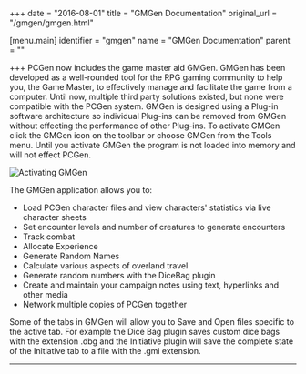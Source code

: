 +++
date = "2016-08-01"
title = "GMGen Documentation"
original_url = "/gmgen/gmgen.html"

[menu.main]
    identifier = "gmgen"
    name = "GMGen Documentation"
    parent = ""
    
+++
PCGen now includes the game master aid GMGen. GMGen has been developed
as a well-rounded tool for the RPG gaming community to help you, the
Game Master, to effectively manage and facilitate the game from a
computer. Until now, multiple third party solutions existed, but none
were compatible with the PCGen system. GMGen is designed using a Plug-in
software architecture so individual Plug-ins can be removed from GMGen
without effecting the performance of other Plug-ins. To activate GMGen
click the GMGen icon on the toolbar or choose GMGen from the Tools menu.
Until you activate GMGen the program is not loaded into memory and will
not effect PCGen.

![Activating GMGen](../images/menus/tools/menu_tools_00.png)

The GMGen application allows you to:

-   Load PCGen character files and view characters' statistics via live
    character sheets
-   Set encounter levels and number of creatures to generate encounters
-   Track combat
-   Allocate Experience
-   Generate Random Names
-   Calculate various aspects of overland travel
-   Generate random numbers with the DiceBag plugin
-   Create and maintain your campaign notes using text, hyperlinks and
    other media
-   Network multiple copies of PCGen together

Some of the tabs in GMGen will allow you to Save and Open files specific
to the active tab. For example the Dice Bag plugin saves custom dice
bags with the extension .dbg and the Initiative plugin will save the
complete state of the Initiative tab to a file with the .gmi extension.

------------------------------------------------------------------------



